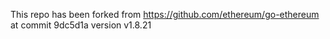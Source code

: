 This repo has been forked from https://github.com/ethereum/go-ethereum at commit 9dc5d1a version v1.8.21
